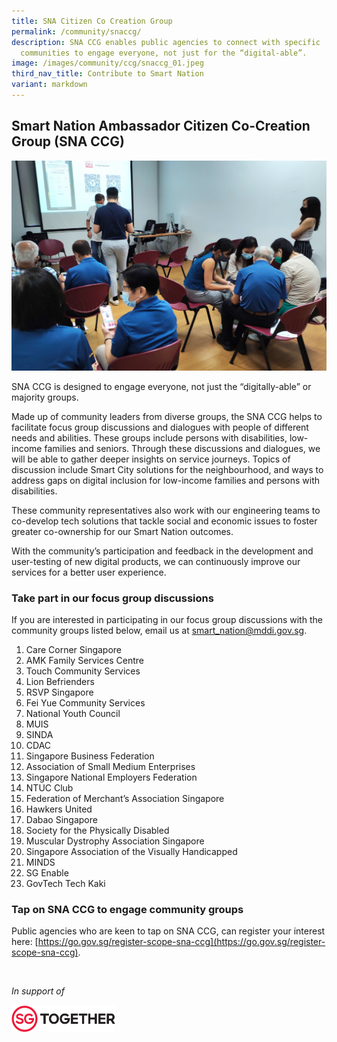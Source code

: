 ```yaml
---
title: SNA Citizen Co Creation Group
permalink: /community/snaccg/
description: SNA CCG enables public agencies to connect with specific
  communities to engage everyone, not just for the “digital-able”.
image: /images/community/ccg/snaccg_01.jpeg
third_nav_title: Contribute to Smart Nation
variant: markdown
---
```

## Smart Nation Ambassador Citizen Co-Creation Group (SNA CCG)

![SNA CCG](/images/community/ccg/snaccg_01.jpeg)

SNA CCG is designed to engage everyone, not just the “digitally-able” or majority groups.&nbsp;

Made up of community leaders from diverse groups, the SNA CCG helps to facilitate focus group discussions and dialogues with people of different needs and abilities. These groups include persons with disabilities, low-income families and seniors. Through these discussions and dialogues, we will be able to gather deeper insights on service journeys. Topics of discussion include Smart City solutions for the neighbourhood, and ways to address gaps on digital inclusion for low-income families and persons with disabilities.  
  
These community representatives also work with our engineering teams to co-develop tech solutions that tackle social and economic issues to foster greater co-ownership for our Smart Nation outcomes.

With the community’s participation and feedback in the development and user-testing of new digital products, we can continuously improve our services for a better user experience.

### Take part in our focus group discussions

If you are interested in participating in our focus group discussions with the community groups listed below, email us at [smart\_nation@mddi.gov.sg](mailto:smart_nation@mddi.gov.sg).

1. Care Corner Singapore
2. AMK Family Services Centre
3. Touch Community Services
4. Lion Befrienders
5. RSVP Singapore
6. Fei Yue Community Services
7. National Youth Council
8. MUIS
9. SINDA
10. CDAC
11. Singapore Business Federation
12. Association of Small Medium Enterprises
13. Singapore National Employers Federation
14. NTUC Club
15. Federation of Merchant’s Association Singapore
16. Hawkers United
17. Dabao Singapore
18. Society for the Physically Disabled
19. Muscular Dystrophy Association Singapore
20. Singapore Association of the Visually Handicapped
21. MINDS
22. SG Enable
23. GovTech Tech Kaki

### Tap on SNA CCG to engage community groups

Public agencies who are keen to tap on SNA CCG, can register your interest here: [https://go.gov.sg/register-scope-sna-ccg](https://go.gov.sg/register-scope-sna-ccg).

<br>

<em>In support of</em> 
<div style="width:33%;height:33%;"><a href="https://www.sg"><img src="/images/banners/sgt-logo.jpeg" alt="Singapore Together Movement"></a> </div>

<br>